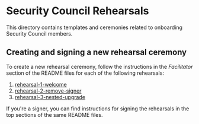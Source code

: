 # Security Council Rehearsals

This directory contains templates and ceremonies related to onboarding Security Council members.

## Creating and signing a new rehearsal ceremony

To create a new rehearsal ceremony, follow the instructions in the _Facilitator_ section of the README files for each of the following rehearsals:
1. [rehearsal-1-welcome](./rehearsal-1-welcome/README.md)
2. [rehearsal-2-remove-signer](./rehearsal-2-remove-signer/README.md)
3. [rehearsal-3-nested-upgrade](./rehearsal-3-jointly-upgrade/README.md)

If you're a signer, you can find instructions for signing the rehearsals in the top sections of the same README files.
